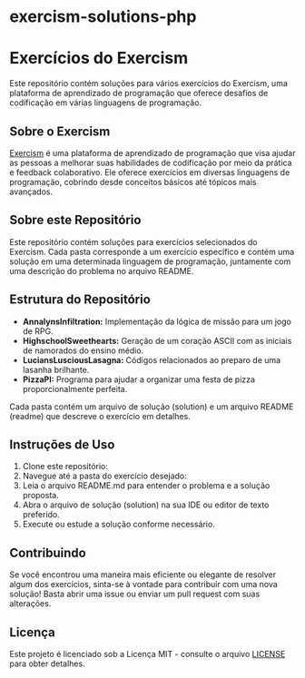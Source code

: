 # exercism-solutions-php
# Exercícios do Exercism

Este repositório contém soluções para vários exercícios do Exercism, uma plataforma de aprendizado de programação que oferece desafios de codificação em várias linguagens de programação.

## Sobre o Exercism

[Exercism](https://exercism.io/) é uma plataforma de aprendizado de programação que visa ajudar as pessoas a melhorar suas habilidades de codificação por meio da prática e feedback colaborativo. Ele oferece exercícios em diversas linguagens de programação, cobrindo desde conceitos básicos até tópicos mais avançados.

## Sobre este Repositório

Este repositório contém soluções para exercícios selecionados do Exercism. Cada pasta corresponde a um exercício específico e contém uma solução em uma determinada linguagem de programação, juntamente com uma descrição do problema no arquivo README.

## Estrutura do Repositório

- **AnnalynsInfiltration:** Implementação da lógica de missão para um jogo de RPG.
- **HighschoolSweethearts:** Geração de um coração ASCII com as iniciais de namorados do ensino médio.
- **LuciansLusciousLasagna:** Códigos relacionados ao preparo de uma lasanha brilhante.
- **PizzaPI:** Programa para ajudar a organizar uma festa de pizza proporcionalmente perfeita.

Cada pasta contém um arquivo de solução (solution) e um arquivo README (readme) que descreve o exercício em detalhes.

## Instruções de Uso

1. Clone este repositório:
2. Navegue até a pasta do exercício desejado:
3. Leia o arquivo README.md para entender o problema e a solução proposta.
4. Abra o arquivo de solução (solution) na sua IDE ou editor de texto preferido.
5. Execute ou estude a solução conforme necessário.

## Contribuindo

Se você encontrou uma maneira mais eficiente ou elegante de resolver algum dos exercícios, sinta-se à vontade para contribuir com uma nova solução! Basta abrir uma issue ou enviar um pull request com suas alterações.

## Licença

Este projeto é licenciado sob a Licença MIT - consulte o arquivo [LICENSE](LICENSE) para obter detalhes.

